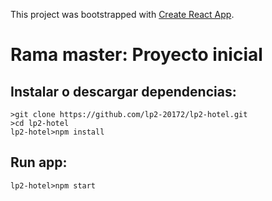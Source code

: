 This project was bootstrapped with [Create React App](https://github.com/facebookincubator/create-react-app).

# Rama master: Proyecto inicial
## Instalar o descargar dependencias:

```
>git clone https://github.com/lp2-20172/lp2-hotel.git
>cd lp2-hotel
lp2-hotel>npm install

```
## Run app:
```
lp2-hotel>npm start
```
